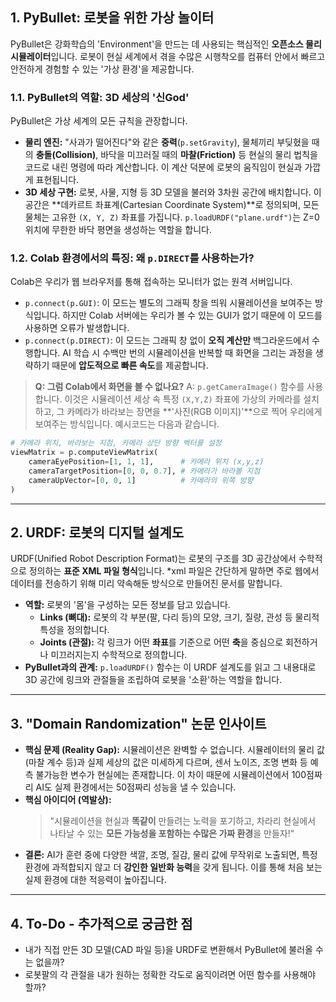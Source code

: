 ## 1. PyBullet: 로봇을 위한 가상 놀이터

PyBullet은 강화학습의 'Environment'을 만드는 데 사용되는 핵심적인 **오픈소스 물리 시뮬레이터**입니다. 로봇이 현실 세계에서 겪을 수많은 시행착오를 컴퓨터 안에서 빠르고 안전하게 경험할 수 있는 '가상 환경'을 제공합니다.

### 1.1. PyBullet의 역할: 3D 세상의 '신God'

PyBullet은 가상 세계의 모든 규칙을 관장합니다.

* **물리 엔진:** "사과가 떨어진다"와 같은 **중력**(`p.setGravity`), 물체끼리 부딪혔을 때의 **충돌(Collision)**, 바닥을 미끄러질 때의 **마찰(Friction)** 등 현실의 물리 법칙을 코드로 내린 명령에 따라 계산합니다. 이 계산 덕분에 로봇의 움직임이 현실과 가깝게 표현됩니다.
* **3D 세상 구현:** 로봇, 사물, 지형 등 3D 모델을 불러와 3차원 공간에 배치합니다. 이 공간은 **데카르트 좌표계(Cartesian Coordinate System)**로 정의되며, 모든 물체는 고유한 `(X, Y, Z)` 좌표를 가집니다. `p.loadURDF("plane.urdf")`는 Z=0 위치에 무한한 바닥 평면을 생성하는 역할을 합니다.

### 1.2. Colab 환경에서의 특징: 왜 `p.DIRECT`를 사용하는가?

Colab은 우리가 웹 브라우저를 통해 접속하는 모니터가 없는 원격 서버입니다.

* `p.connect(p.GUI)`: 이 모드는 별도의 그래픽 창을 띄워 시뮬레이션을 보여주는 방식입니다. 하지만 Colab 서버에는 우리가 볼 수 있는 GUI가 없기 때문에 이 모드를 사용하면 오류가 발생합니다.
* `p.connect(p.DIRECT)`: 이 모드는 그래픽 창 없이 **오직 계산만** 백그라운드에서 수행합니다. AI 학습 시 수백만 번의 시뮬레이션을 반복할 때 화면을 그리는 과정을 생략하기 때문에 **압도적으로 빠른 속도**를 제공합니다.

> **Q: 그럼 Colab에서 화면을 볼 수 없나요?**
> A: `p.getCameraImage()` 함수를 사용합니다. 이것은 시뮬레이션 세상 속 특정 `(X,Y,Z)` 좌표에 가상의 카메라를 설치하고, 그 카메라가 바라보는 장면을 **'사진(RGB 이미지)'**으로 찍어 우리에게 보여주는 방식입니다.
예시코드는 다음과 같습니다.
```python
# 카메라 위치, 바라보는 지점, 카메라 상단 방향 벡터를 설정
viewMatrix = p.computeViewMatrix(
    cameraEyePosition=[1, 1, 1],      # 카메라 위치 (x,y,z)
    cameraTargetPosition=[0, 0, 0.7], # 카메라가 바라볼 지점
    cameraUpVector=[0, 0, 1]          # 카메라의 위쪽 방향
)
```
---

## 2. URDF: 로봇의 디지털 설계도

URDF(Unified Robot Description Format)는 로봇의 구조를 3D 공간상에서 수학적으로 정의하는 **표준 XML 파일 형식**입니다.
*xml 파일은 간단하게 말하면 주로 웹에서 데이터를 전송하기 위해 미리 약속해둔 방식으로 만들어진 문서를 말합니다.

* **역할:** 로봇의 '몸'을 구성하는 모든 정보를 담고 있습니다.
    * **Links (뼈대):** 로봇의 각 부분(팔, 다리 등)의 모양, 크기, 질량, 관성 등 물리적 특성을 정의합니다.
    * **Joints (관절):** 각 링크가 어떤 **좌표**를 기준으로 어떤 **축**을 중심으로 회전하거나 미끄러지는지 수학적으로 정의합니다.
* **PyBullet과의 관계:** `p.loadURDF()` 함수는 이 URDF 설계도를 읽고 그 내용대로 3D 공간에 링크와 관절들을 조립하여 로봇을 '소환'하는 역할을 합니다.

---

## 3. "Domain Randomization" 논문 인사이트

* **핵심 문제 (Reality Gap):** 시뮬레이션은 완벽할 수 없습니다. 시뮬레이터의 물리 값(마찰 계수 등)과 실제 세상의 값은 미세하게 다르며, 센서 노이즈, 조명 변화 등 예측 불가능한 변수가 현실에는 존재합니다. 이 차이 때문에 시뮬레이션에서 100점짜리 AI도 실제 환경에서는 50점짜리 성능을 낼 수 있습니다.
* **핵심 아이디어 (역발상):**
    > "시뮬레이션을 현실과 **똑같이** 만들려는 노력을 포기하고, 차라리 현실에서 나타날 수 있는 **모든 가능성을 포함하는 수많은 가짜 환경**을 만들자!"
* **결론:** AI가 훈련 중에 다양한 색깔, 조명, 질감, 물리 값에 무작위로 노출되면, 특정 환경에 과적합되지 않고 더 **강인한 일반화 능력**을 갖게 됩니다. 이를 통해 처음 보는 실제 환경에 대한 적응력이 높아집니다.

---

## 4. To-Do - 추가적으로 궁금한 점

* 내가 직접 만든 3D 모델(CAD 파일 등)을 URDF로 변환해서 PyBullet에 불러올 수는 없을까?
* 로봇팔의 각 관절을 내가 원하는 정확한 각도로 움직이려면 어떤 함수를 사용해야 할까? 
